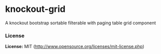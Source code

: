 # knockout-grid
A knockout bootstrap sortable filterable with paging table grid component

### License

**License:** MIT (http://www.opensource.org/licenses/mit-license.php)
